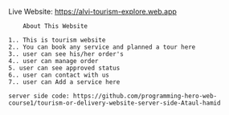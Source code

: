 

Live Website: https://alvi-tourism-explore.web.app


        About This Website

    1.. This is tourism website
    2.. You can book any service and planned a tour here
    3.. user can see his/her order's 
    4.. user can manage order
    5. user can see approved status
    6.. user can contact with us
    7.. user can Add a service here 

    server side code: https://github.com/programming-hero-web-course1/tourism-or-delivery-website-server-side-Ataul-hamid